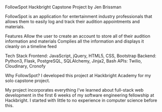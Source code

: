 FollowSpot
Hackbright Capstone Project
by Jen Brissman

FollowSpot is an application for entertainment industry professionals that allows them to easily log and track their audition appointments and materials.

Features
Allow the user to create an account to store all of their audition information and materials
Complies all the information and displays it cleanly on a timeline feed

Tech Stack
Frontend: JavaScript, jQuery, HTML5, CSS, Bootstrap
Backend: Python3, Flask, PostgreSQL, SQLAlchemy, Jinja2, Bash
APIs: Twilio, Cloudinary, Cronofy


Why FollowSpot?
I developed this project at Hackbright Academy for my solo capstone project.

My project incorporates everything I’ve learned about full-stack web development in the first 6 weeks of my software engineering fellowship at Hackbright. I started with little to no experience in computer science before this.
